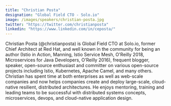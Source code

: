```yaml
---
title: "Christian Posta"
designation: "Global Field CTO - Solo.io"
image: /images/speakers/christian-posta.jpg
twitter: "https://twitter.com/christianposta"
linkedin: "https://www.linkedin.com/in/ceposta/"
---
```


Christian Posta (@christianposta) is Global Field CTO at Solo.io, former Chief Architect at Red Hat, and well known in the community for being an author (Istio in Action, Manning, Istio Service Mesh, O'Reilly 2018, Microservices for Java Developers, O’Reilly 2016), frequent blogger, speaker, open-source enthusiast and committer on various open-source projects including Istio, Kubernetes, Apache Camel, and many others. Christian has spent time at both enterprises as well as web-scale companies and now helps companies create and deploy large-scale, cloud-native resilient, distributed architectures. He enjoys mentoring, training and leading teams to be successful with distributed systems concepts, microservices, devops, and cloud-native application design.